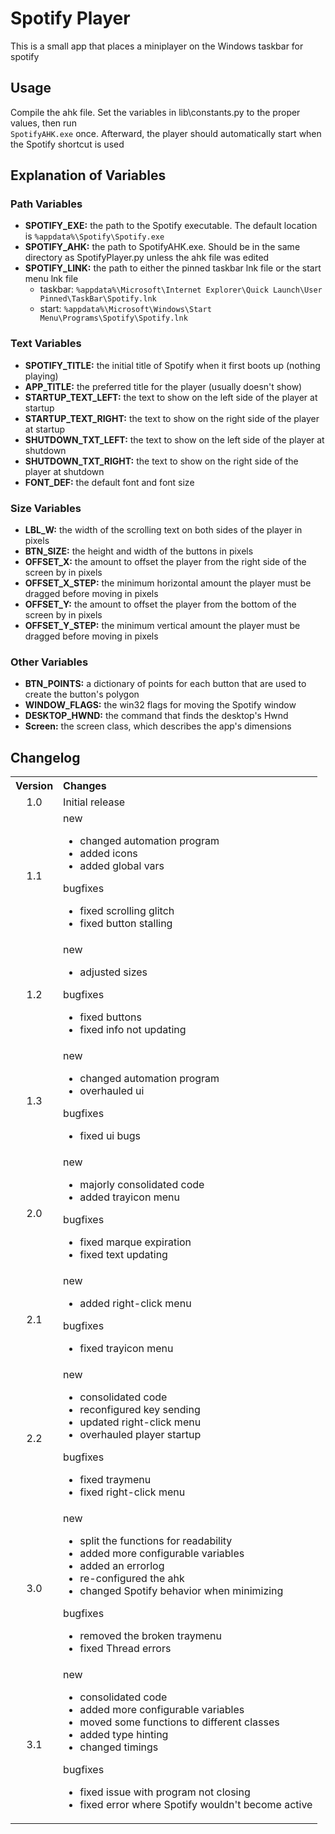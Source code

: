 # Spotify Player

This is a small app that places a miniplayer on the Windows taskbar for spotify

## Usage

Compile the ahk file. Set the variables in lib\constants.py to the proper values, then run  
`SpotifyAHK.exe` once. Afterward, the player should automatically start when the Spotify shortcut is used

## Explanation of Variables

### Path Variables

- **SPOTIFY_EXE:** the path to the Spotify executable. The default location is `%appdata%\Spotify\Spotify.exe`
- **SPOTIFY_AHK:** the path to SpotifyAHK.exe. Should be in the same directory as SpotifyPlayer.py unless the ahk file was edited
- **SPOTIFY_LINK:** the path to either the pinned taskbar lnk file or the start menu lnk file
  - taskbar: `%appdata%\Microsoft\Internet Explorer\Quick Launch\User Pinned\TaskBar\Spotify.lnk`
  - start: `%appdata%\Microsoft\Windows\Start Menu\Programs\Spotify\Spotify.lnk`

### Text Variables

- **SPOTIFY_TITLE:** the initial title of Spotify when it first boots up (nothing playing)
- **APP_TITLE:** the preferred title for the player (usually doesn't show)
- **STARTUP_TEXT_LEFT:** the text to show on the left side of the player at startup
- **STARTUP_TEXT_RIGHT:** the text to show on the right side of the player at startup
- **SHUTDOWN_TXT_LEFT:** the text to show on the left side of the player at shutdown
- **SHUTDOWN_TXT_RIGHT:** the text to show on the right side of the player at shutdown
- **FONT_DEF:** the default font and font size

### Size Variables

- **LBL_W:** the width of the scrolling text on both sides of the player in pixels
- **BTN_SIZE:** the height and width of the buttons in pixels
- **OFFSET_X:** the amount to offset the player from the right side of the screen by in pixels
- **OFFSET_X_STEP:** the minimum horizontal amount the player must be dragged before moving in pixels
- **OFFSET_Y:** the amount to offset the player from the bottom of the screen by in pixels
- **OFFSET_Y_STEP:** the minimum vertical amount the player must be dragged before moving in pixels

### Other Variables

- **BTN_POINTS:** a dictionary of points for each button that are used to create the button's polygon
- **WINDOW_FLAGS:** the win32 flags for moving the Spotify window
- **DESKTOP_HWND:** the command that finds the desktop's Hwnd
- **Screen:** the screen class, which describes the app's dimensions

## Changelog

<table>
    <tbody>
        <tr>
            <th align="center">Version</th>
            <th align="left">Changes</th>
        </tr>
        <tr>
            <td align="center">1.0</td>
            <td>Initial release</td>
        </tr>
        <tr>
            <td align="center">1.1</td>
            <td>
                <dl>
                    <dt>new</dt>
                    <ul>
                        <li>changed automation program</li>
                        <li>added icons</li>
                        <li>added global vars</li>
                    </ul>
                    <dt>bugfixes</dt>
                    <ul>
                        <li>fixed scrolling glitch</li>
                        <li>fixed button stalling</li>
                    </ul>
                </dl>
            </td>
        </tr>
        <tr>
            <td align="center">1.2</td>
            <td>
                <dl>
                    <dt>new</dt>
                    <ul>
                        <li>adjusted sizes</li>
                    </ul>
                    <dt>bugfixes</dt>
                    <ul>
                        <li>fixed buttons</li>
                        <li>fixed info not updating</li>
                    </ul>
                </dl>
            </td>
        </tr>
        <tr>
            <td align="center">1.3</td>
            <td>
                <dl>
                    <dt>new</dt>
                    <ul>
                        <li>changed automation program</li>
                        <li>overhauled ui</li>
                    </ul>
                    <dt>bugfixes</dt>
                    <ul>
                        <li>fixed ui bugs</li>
                    </ul>
                </dl>
            </td>
        </tr>
        <tr>
            <td align="center">2.0</td>
            <td>
                <dl>
                    <dt>new</dt>
                    <ul>
                        <li>majorly consolidated code</li>
                        <li>added trayicon menu</li>
                    </ul>
                    <dt>bugfixes</dt>
                    <ul>
                        <li>fixed marque expiration</li>
                        <li>fixed text updating</li>
                    </ul>
                </dl>
            </td>
        </tr>
        <tr>
            <td align="center">2.1</td>
            <td>
                <dl>
                    <dt>new</dt>
                    <ul>
                        <li>added right-click menu</li>
                    </ul>
                    <dt>bugfixes</dt>
                    <ul>
                        <li>fixed trayicon menu</li>
                    </ul>
                </dl>
            </td>
        </tr>
        <tr>
            <td align="center">2.2</td>
            <td>
                <dl>
                    <dt>new</dt>
                    <ul>
                        <li>consolidated code</li>
                        <li>reconfigured key sending</li>
                        <li>updated right-click menu</li>
                        <li>overhauled player startup</li>
                    </ul>
                    <dt>bugfixes</dt>
                    <ul>
                        <li>fixed traymenu</li>
                        <li>fixed right-click menu</li>
                    </ul>
                </dl>
            </td>
        </tr>
        <tr>
            <td align="center">3.0</td>
            <td>
                <dl>
                    <dt>new</dt>
                    <ul>
                        <li>split the functions for readability</li>
                        <li>added more configurable variables</li>
                        <li>added an errorlog</li>
                        <li>re-configured the ahk</li>
                        <li>changed Spotify behavior when minimizing</li>
                    </ul>
                    <dt>bugfixes</dt>
                    <ul>
                        <li>removed the broken traymenu</li>
                        <li>fixed Thread errors</li>
                    </ul>
                </dl>
            </td>
        </tr>
        <tr>
            <td align="center">3.1</td>
            <td>
                <dl>
                    <dt>new</dt>
                    <ul>
                        <li>consolidated code</li>
                        <li>added more configurable variables</li>
                        <li>moved some functions to different classes</li>
                        <li>added type hinting</li>
                        <li>changed timings</li>
                    </ul>
                    <dt>bugfixes</dt>
                    <ul>
                        <li>fixed issue with program not closing</li>
                        <li>fixed error where Spotify wouldn't become active</li>
                    </ul>
                </dl>
            </td>
        </tr>
    </tbody>
</table>
